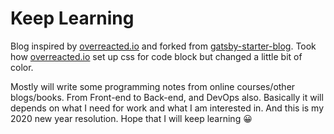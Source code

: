 # Keep Learning

Blog inspired by [overreacted.io](https://overreacted.io) and forked from [gatsby-starter-blog](https://github.com/gatsbyjs/gatsby-starter-blog). Took how [overreacted.io](https://overreacted.io) set up css for code block but changed a little bit of color.

Mostly will write some programming notes from online courses/other blogs/books. From Front-end to Back-end, and DevOps also. Basically it will depends on what I need for work and what I am interested in. And this is my 2020 new year resolution. Hope that I will keep learning :grinning:
